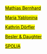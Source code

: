 ---
---
<a href="http://www.mathiasbernhard.ch" target="_blank"><mark class="highlight-yellow">Mathias Bernhard</mark></a>

<a href="https://www.daniels.utoronto.ca/people/core-faculty/maria-yablonina" target="_blank"><mark class="highlight-yellow">Maria Yablonina</mark></a>

<a href="https://www.professoren.tum.de/en/doerfler-kathrin/" target="_blank"><mark class="highlight-yellow">Kathrin Dörfler</mark></a>

<a href="http://besleranddaughter.com" target="_blank"><mark class="highlight-yellow">Besler & Daughter</mark></a>

<a href="http://spolialab.com" target="_blank"><mark class="highlight-yellow">SPOLIA</mark></a>